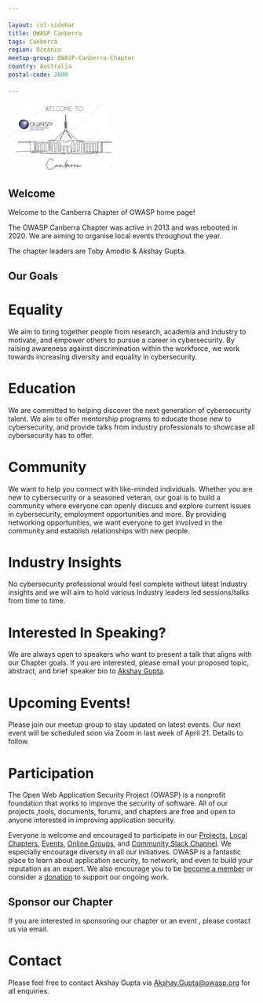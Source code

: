 ```yaml
---

layout: col-sidebar
title: OWASP Canberra
tags: Canberra
region: Oceania
meetup-group: OWASP-Canberra-Chapter
country: Australia
postal-code: 2600

---
```


<img src="assets/images/logo-cbr.png" style="width:45%" class="center">

## Welcome
Welcome to the Canberra Chapter of OWASP home page!

The OWASP Canberra Chapter was active in 2013 and was rebooted in 2020. We are aiming to organise local events throughout the year.

The chapter leaders are Toby Amodio & Akshay Gupta.

## Our Goals

# Equality
We aim to bring together people from research, academia and industry to motivate, and empower others to pursue a career in cybersecurity. By raising awareness against discrimination within the workforce, we work towards increasing diversity and equality in cybersecurity.

# Education
We are committed to helping discover the next generation of cybersecurity talent. We aim to offer mentorship programs to educate those new to cybersecurity, and provide talks from industry professionals to showcase all cybersecurity has to offer.

# Community
We want to help you connect with like-minded individuals. Whether you are new to cybersecurity or a seasoned veteran, our goal is to build a community where everyone can openly discuss and explore current issues in cybersecurity, employment opportunities and more. By providing networking opportunities, we want everyone to get involved in the community and establish relationships with new people.

# Industry Insights
No cybersecurity professional would feel complete without latest Industry insights and we will aim to hold various Industry leaders led sessions/talks from time to time.

# Interested In Speaking?
We are always open to speakers who want to present a talk that aligns with our Chapter goals. If you are interested, please email your proposed topic, abstract, and brief speaker bio to [Akshay Gupta](mailto:Akshay.Gupta@owasp.org).

# Upcoming Events!
Please join our meetup group to stay updated on latest events. Our next event will be scheduled soon via Zoom in last week of April 21. Details to follow.

# Participation
The Open Web Application Security Project (OWASP) is a nonprofit foundation that works to improve the security of software. All of our projects ,tools, documents, forums, and chapters are free and open to anyone interested in improving application security. 

Everyone is welcome and encouraged to participate in our [Projects](https://owasp.org/projects/), [Local Chapters](https://owasp.org/chapters/), [Events](https://owasp.org/events/), [Online Groups](https://groups.google.com/a/owasp.com/), and [Community Slack Channel](https://owasp.slack.com/). We especially encourage diversity in all our initiatives. OWASP is a fantastic place to learn about application security, to network, and even to build your reputation as an expert. We also encourage you to be [become a member](https://owasp.org/membership/) or consider a [donation](https://owasp.org/donate/) to support our ongoing work.

## Sponsor our Chapter
If you are interested in sponsoring our chapter or an event , please contact us via email.

# Contact
Please feel free to contact Akshay Gupta via Akshay.Gupta@owasp.org for all enquiries.

